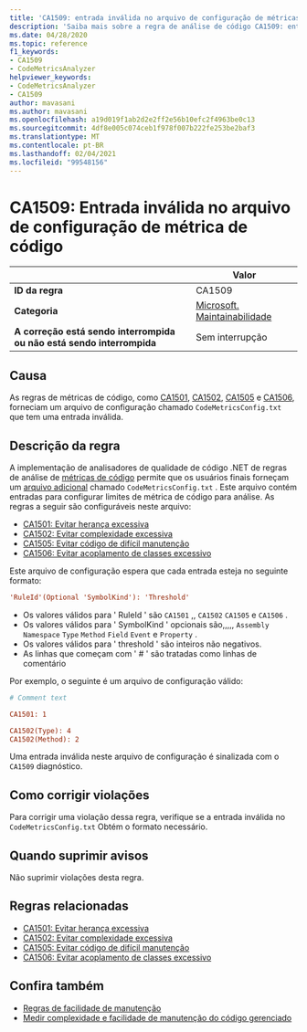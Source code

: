 ```yaml
---
title: 'CA1509: entrada inválida no arquivo de configuração de métricas de código (análise de código)'
description: 'Saiba mais sobre a regra de análise de código CA1509: entrada inválida no arquivo de configuração de métricas de código'
ms.date: 04/28/2020
ms.topic: reference
f1_keywords:
- CA1509
- CodeMetricsAnalyzer
helpviewer_keywords:
- CodeMetricsAnalyzer
- CA1509
author: mavasani
ms.author: mavasani
ms.openlocfilehash: a19d019f1ab2d2e2ff2e56b10efc2f4963be0c13
ms.sourcegitcommit: 4df8e005c074ceb1f978f007b222fe253be2baf3
ms.translationtype: MT
ms.contentlocale: pt-BR
ms.lasthandoff: 02/04/2021
ms.locfileid: "99548156"
---
```

# <a name="ca1509-invalid-entry-in-code-metrics-configuration-file"></a>CA1509: Entrada inválida no arquivo de configuração de métrica de código

| | Valor |
|-|-|
| **ID da regra** |CA1509|
| **Categoria** |[Microsoft. Maintainabilidade](maintainability-warnings.md)|
| **A correção está sendo interrompida ou não está sendo interrompida** |Sem interrupção|

## <a name="cause"></a>Causa

As regras de métricas de código, como [CA1501](ca1501.md), [CA1502](ca1502.md), [CA1505](ca1505.md) e [CA1506](ca1506.md), forneciam um arquivo de configuração chamado `CodeMetricsConfig.txt` que tem uma entrada inválida.

## <a name="rule-description"></a>Descrição da regra

A implementação de analisadores de qualidade de código .NET de regras de análise de [métricas de código](/visualstudio/code-quality/code-metrics-values) permite que os usuários finais forneçam um [arquivo adicional](https://github.com/dotnet/roslyn/blob/release/dev16.6/docs/analyzers/Using%20Additional%20Files.md) chamado `CodeMetricsConfig.txt` . Este arquivo contém entradas para configurar limites de métrica de código para análise. As regras a seguir são configuráveis neste arquivo:

- [CA1501: Evitar herança excessiva](ca1501.md)
- [CA1502: Evitar complexidade excessiva](ca1502.md)
- [CA1505: Evitar código de difícil manutenção](ca1505.md)
- [CA1506: Evitar acoplamento de classes excessivo](ca1506.md)

Este arquivo de configuração espera que cada entrada esteja no seguinte formato:

```ini
'RuleId'(Optional 'SymbolKind'): 'Threshold'
```

- Os valores válidos para ' RuleId ' são `CA1501` ,, `CA1502` `CA1505` e `CA1506` .
- Os valores válidos para ' SymbolKind ' opcionais são,,,,, `Assembly` `Namespace` `Type` `Method` `Field` `Event` e `Property` .
- Os valores válidos para ' threshold ' são inteiros não negativos.
- As linhas que começam com ' # ' são tratadas como linhas de comentário

Por exemplo, o seguinte é um arquivo de configuração válido:

```ini
# Comment text

CA1501: 1

CA1502(Type): 4
CA1502(Method): 2
```

Uma entrada inválida neste arquivo de configuração é sinalizada com o `CA1509` diagnóstico.

## <a name="how-to-fix-violations"></a>Como corrigir violações

Para corrigir uma violação dessa regra, verifique se a entrada inválida no `CodeMetricsConfig.txt` Obtém o formato necessário.

## <a name="when-to-suppress-warnings"></a>Quando suprimir avisos

Não suprimir violações desta regra.

## <a name="related-rules"></a>Regras relacionadas

- [CA1501: Evitar herança excessiva](ca1501.md)
- [CA1502: Evitar complexidade excessiva](ca1502.md)
- [CA1505: Evitar código de difícil manutenção](ca1505.md)
- [CA1506: Evitar acoplamento de classes excessivo](ca1506.md)

## <a name="see-also"></a>Confira também

- [Regras de facilidade de manutenção](maintainability-warnings.md)
- [Medir complexidade e facilidade de manutenção do código gerenciado](/visualstudio/code-quality/code-metrics-values)
